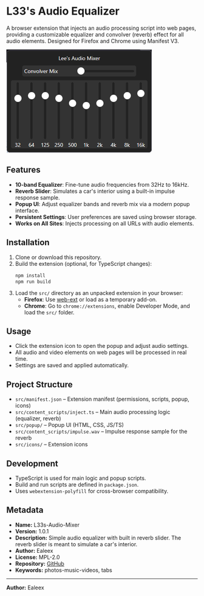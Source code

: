# L33's Audio Equalizer

A browser extension that injects an audio processing script into web pages, providing a customizable equalizer and convolver (reverb) effect for all audio elements. Designed for Firefox and Chrome using Manifest V3.

![Screenshot of L33's Audio Equalizer popup](example.png)

## Features
- **10-band Equalizer**: Fine-tune audio frequencies from 32Hz to 16kHz.
- **Reverb Slider**: Simulates a car's interior using a built-in impulse response sample.
- **Popup UI**: Adjust equalizer bands and reverb mix via a modern popup interface.
- **Persistent Settings**: User preferences are saved using browser storage.
- **Works on All Sites**: Injects processing on all URLs with audio elements.

## Installation
1. Clone or download this repository.
2. Build the extension (optional, for TypeScript changes):
   ```
   npm install
   npm run build
   ```
3. Load the `src/` directory as an unpacked extension in your browser:
   - **Firefox**: Use [web-ext](https://github.com/mozilla/web-ext) or load as a temporary add-on.
   - **Chrome**: Go to `chrome://extensions`, enable Developer Mode, and load the `src/` folder.

## Usage
- Click the extension icon to open the popup and adjust audio settings.
- All audio and video elements on web pages will be processed in real time.
- Settings are saved and applied automatically.

## Project Structure
- `src/manifest.json` – Extension manifest (permissions, scripts, popup, icons)
- `src/content_scripts/inject.ts` – Main audio processing logic (equalizer, reverb)
- `src/popup/` – Popup UI (HTML, CSS, JS/TS)
- `src/content_scripts/impulse.wav` – Impulse response sample for the reverb
- `src/icons/` – Extension icons

## Development
- TypeScript is used for main logic and popup scripts.
- Build and run scripts are defined in `package.json`.
- Uses `webextension-polyfill` for cross-browser compatibility.

## Metadata
- **Name:** L33s-Audio-Mixer
- **Version:** 1.0.1
- **Description:** Simple audio equalizer with built in reverb slider. The reverb slider is meant to simulate a car's interior.
- **Author:** Ealeex
- **License:** MPL-2.0
- **Repository:** [GitHub](https://github.com/Ealeex/L33s-Audio-Mixer)
- **Keywords:** photos-music-videos, tabs

---
**Author:** Ealeex
